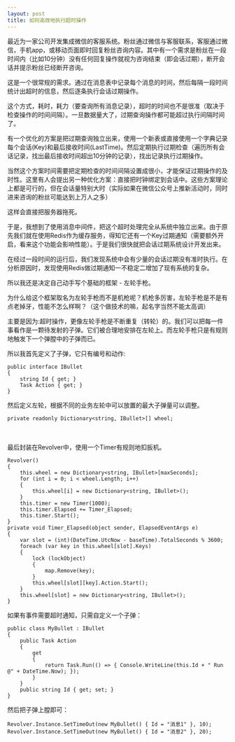 ```yaml
---
layout: post
title: 如何高效地执行超时操作
---
```


最近为一家公司开发集成微信的客服系统。粉丝通过微信与客服联系，客服通过微信，手机app，或移动页面即时回复粉丝咨询内容。其中有一个需求是粉丝在一段时间内（比如10分钟）没有任何回复操作就视为咨询结束（即会话过期），断开会话并提示粉丝已经断开咨询。

这是一个很常规的需求。通过在消息表中记录每个消息的时间，然后每隔一段时间统计出超时的信息，然后逐条执行会话过期操作。

这个方式，耗时，耗力（要查询所有消息记录），超时的时间也不是很准（取决于检查操作的时间间隔）。一旦数据量大了，过期查询操作都可能超过执行间隔时间了。

有一个优化的方案是把过期查询独立出来，使用一个新表或直接使用一个字典记录每个会话(Key)和最后接收时间(LastTime)。然后定期执行过期检查（遍历所有会话记录，找出最后接收时间超出10分钟的记录），找出记录执行过期操作。

当然这个方案时间需要把定期检查的时间间隔设置成很小，才能保证过期操作的及时性。这里有人会提出另一种优化方案：直接把时钟绑定到会话中。这些方案理论上都是可行的，但在会话量特别大时（实际如果在微信公众号上推新活动时，同时进来咨询的粉丝可能达到上万人之多）

这样会直接把服务器拖死。

于是，我想到了使用消息中间件，把这个超时处理完全从系统中独立出来。由于原先我们就在使用Redis作为缓存服务，得知它还有一个Key过期通知（需要额外开启，看来这个功能会影响性能）。于是我们很快就把会话过期系统设计开发出来。

在经过一段时间的运行后，我们发现系统中会有少量的会话过期没有准时执行。在分析原因时，发现使用Redis做过期通知一不稳定二增加了现有系统的复杂。

所以我还是决定自己动手写个基础的框架 - 左轮手枪。

为什么给这个框架取名为左轮手枪而不是机枪呢？机枪多厉害，左轮手枪是不是有点老掉牙，性能不怎么样啊？（这个做技术的嘛，起名字当然不能太高调）

主要是因为:超时操作，更像左轮手枪是不断重复（转轮）的。我们可以把每一件事看作是一颗待发射的子弹。它们被合理地安排在左轮上。而左轮手枪只是有规则地触发下一个弹膛中的子弹而已。

所以我首先定义了子弹，它只有编号和动作:

```
public interface IBullet
{
	string Id { get; }
    Task Action { get; }
}
```
然后定义左轮，根据不同的业务左轮中可以放置的最大子弹量可以调整。

    private readonly Dictionary<string, IBullet>[] wheel;
　　

最后封装在Revolver中，使用一个Timer有规则地扣扳机。
```
Revolver()
{
    this.wheel = new Dictionary<string, IBullet>[maxSeconds];
    for (int i = 0; i < wheel.Length; i++)
    {
        this.wheel[i] = new Dictionary<string, IBullet>();
    }
    this.timer = new Timer(1000);
    this.timer.Elapsed += Timer_Elapsed;
    this.timer.Start();
}
private void Timer_Elapsed(object sender, ElapsedEventArgs e)
{
    var slot = (int)(DateTime.UtcNow - baseTime).TotalSeconds % 3600;
    foreach (var key in this.wheel[slot].Keys)
    {
        lock (lockObject)
        {
            map.Remove(key);
        }
        this.wheel[slot][key].Action.Start();
    }
    this.wheel[slot] = new Dictionary<string, IBullet>();
}
```
如果有事件需要超时通知，只需自定义一个子弹：
```
public class MyBullet : IBullet
{
    public Task Action
    {
        get
        {
            return Task.Run(() => { Console.WriteLine(this.Id + " Run @" + DateTime.Now); });
        }
    }
    public string Id { get; set; }
}
```

然后把子弹上膛即可：

    Revolver.Instance.SetTimeOut(new MyBullet() { Id = "消息1" }, 10);
    Revolver.Instance.SetTimeOut(new MyBullet() { Id = "消息2" }, 20);
